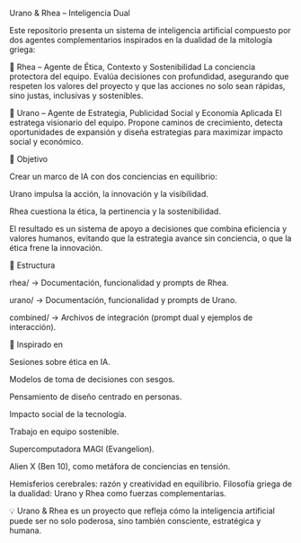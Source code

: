 Urano & Rhea – Inteligencia Dual

Este repositorio presenta un sistema de inteligencia artificial compuesto por dos agentes complementarios inspirados en la dualidad de la mitología griega:

🌙 Rhea – Agente de Ética, Contexto y Sostenibilidad
La conciencia protectora del equipo. Evalúa decisiones con profundidad, asegurando que respeten los valores del proyecto y que las acciones no solo sean rápidas, sino justas, inclusivas y sostenibles.

🌌 Urano – Agente de Estrategia, Publicidad Social y Economía Aplicada
El estratega visionario del equipo. Propone caminos de crecimiento, detecta oportunidades de expansión y diseña estrategias para maximizar impacto social y económico.

🎯 Objetivo

Crear un marco de IA con dos conciencias en equilibrio:

Urano impulsa la acción, la innovación y la visibilidad.

Rhea cuestiona la ética, la pertinencia y la sostenibilidad.

El resultado es un sistema de apoyo a decisiones que combina eficiencia y valores humanos, evitando que la estrategia avance sin conciencia, o que la ética frene la innovación.

🧩 Estructura

rhea/ → Documentación, funcionalidad y prompts de Rhea.

urano/ → Documentación, funcionalidad y prompts de Urano.

combined/ → Archivos de integración (prompt dual y ejemplos de interacción).

🌌 Inspirado en

Sesiones sobre ética en IA.

Modelos de toma de decisiones con sesgos.

Pensamiento de diseño centrado en personas.

Impacto social de la tecnología.

Trabajo en equipo sostenible.

Supercomputadora MAGI (Evangelion).

Alien X (Ben 10), como metáfora de conciencias en tensión.

Hemisferios cerebrales: razón y creatividad en equilibrio.
Filosofía griega de la dualidad: Urano y Rhea como fuerzas complementarias.

💡 Urano & Rhea es un proyecto que refleja cómo la inteligencia artificial puede ser no solo poderosa, sino también consciente, estratégica y humana.
